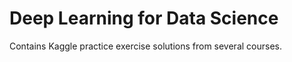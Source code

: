 # Deep Learning for Data Science

Contains Kaggle practice exercise solutions from several courses.
